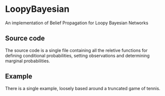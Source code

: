 # LoopyBayesian
An implementation of Belief Propagation for Loopy Bayesian Networks

## Source code
The source code is a single file containing all the reletive functions for defining conditional probabilities, setting observations and determining marginal probabilities.

## Example
There is a single example, loosely based around a truncated game of tennis.
